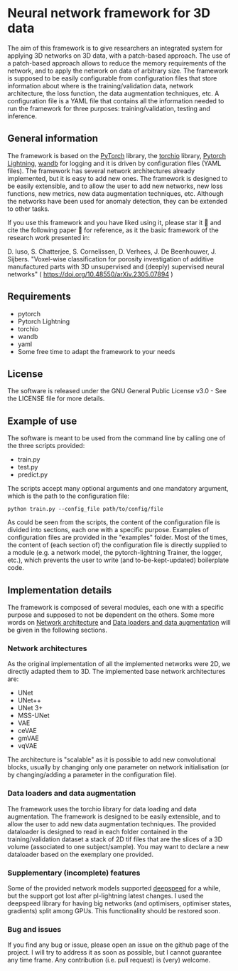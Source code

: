 # Neural network framework for 3D data
The aim of this framework is to give researchers an integrated system for applying 3D networks on 3D data, with a patch-based approach. The use of a patch-based approach allows to reduce the memory requirements of the network, and to apply the network on data of arbitrary size. The framework is supposed to be easily configurable from configuration files that store information about where is the training/validation data, network architecture, the loss function, the data augmentation techniques, etc. 
A configuration file is a YAML file that contains all the information needed to run the framework for three purposes: training/validation, testing and inference. 


## General information
The framework is based on the [PyTorch](https://pytorch.org/) library, the [torchio](https://torchio.readthedocs.io/) library, [Pytorch Lightning](https://www.pytorchlightning.ai/), [wandb](https://wandb.ai/) for logging and it is driven by configuration files (YAML files).
The framework has several network architectures already implemented, but it is easy to add new ones. The framework is designed to be easily extensible, and to allow the user to add new networks, new loss functions, new metrics, new data augmentation techniques, etc. Although the networks have been used for anomaly detection, they can be extended to other tasks.

If you use this framework and you have liked using it, please star it :star2: and cite the following paper :page_facing_up: for reference, as it the basic framework of the research work presented in:

D. Iuso, S. Chatterjee, S. Cornelissen, D. Verhees, J. De Beenhouwer, J. Sijbers. "Voxel-wise classification for porosity investigation of additive manufactured parts with 3D unsupervised and (deeply) supervised neural networks" ( https://doi.org/10.48550/arXiv.2305.07894 )

## Requirements
- pytorch
- Pytorch Lightning
- torchio
- wandb
- yaml
- Some free time to adapt the framework to your needs

## License
The software is released under the GNU General Public License v3.0 - See the LICENSE file for more details.

## Example of use
The software is meant to be used from the command line by calling one of the three scripts provided:

- train.py
- test.py
- predict.py

The scripts accept many optional arguments and one mandatory argument, which is the path to the configuration file:
```
python train.py --config_file path/to/config/file
```
As could be seen from the scripts, the content of the configuration file is divided into sections, each one with a specific purpose. Examples of configuration files are provided in the "examples" folder. Most of the times, the content of (each section of) the configuration file is directly supplied to a module (e.g. a network model, the pytorch-lightning Trainer, the logger, etc.), which prevents the user to write (and to-be-kept-updated) boilerplate code. 


## Implementation details
The framework is composed of several modules, each one with a specific purpose and supposed to not be dependent on the others. Some more words on [Network architecture](#network-architectures) and [Data loaders and data augmentation](#data-loaders-and-data-augmentation) will be given in the following sections.


### Network architectures
As the original implementation of all the implemented networks were 2D, we directly adapted them to 3D. The implemented base network architectures are:

- UNet
- UNet++
- UNet 3+
- MSS-UNet
- VAE
- ceVAE
- gmVAE
- vqVAE

The architecture is "scalable" as it is possible to add new convolutional blocks, usually by changing only one parameter on network initialisation (or by changing/adding a parameter in the configuration file).


### Data loaders and data augmentation
The framework uses the torchio library for data loading and data augmentation. The framework is designed to be easily extensible, and to allow the user to add new data augmentation techniques. The provided dataloader is designed to read in each folder contained in the training/validation dataset a stack of 2D tif files that are the slices of a 3D volume (associated to one subject/sample). You may want to declare a new dataloader based on the exemplary one provided.

### Supplementary (incomplete) features
Some of the provided network models supported [deepspeed](https://github.com/microsoft/DeepSpeed) for a while, but the support got lost after pl-lightning latest changes. I used the deepspeed library for having big networks (and optimisers, optimiser states, gradients) split among GPUs. This functionality should be restored soon.


### Bug and issues
If you find any bug or issue, please open an issue on the github page of the project. I will try to address it as soon as possible, but I cannot guarantee any time frame. Any contribution (i.e. pull request) is (very) welcome.
